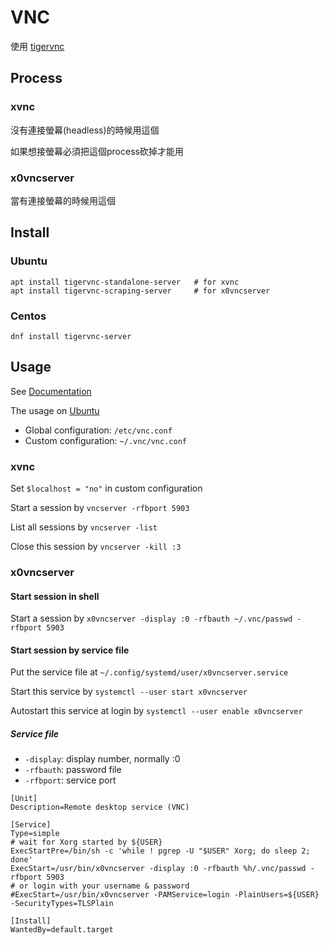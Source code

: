 # VNC

使用 [tigervnc](https://tigervnc.org)

## Process

### xvnc
沒有連接螢幕(headless)的時候用這個

如果想接螢幕必須把這個process砍掉才能用

### x0vncserver
當有連接螢幕的時候用這個

## Install

### Ubuntu

    apt install tigervnc-standalone-server   # for xvnc
    apt install tigervnc-scraping-server     # for x0vncserver

### Centos

    dnf install tigervnc-server

## Usage

See [Documentation](https://wiki.archlinux.org/title/TigerVNC)

The usage on [Ubuntu](http://manpages.ubuntu.com/manpages/focal/en/man5/vnc.conf.5x.html)
-  Global configuration: `/etc/vnc.conf`
-  Custom configuration: `~/.vnc/vnc.conf`

### xvnc

Set `$localhost = "no"` in custom configuration

Start a session by `vncserver -rfbport 5903`

List all sessions by `vncserver -list`

Close this session by `vncserver -kill :3`


### x0vncserver

#### Start session in shell

Start a session by `x0vncserver -display :0 -rfbauth ~/.vnc/passwd -rfbport 5903`

#### Start session by service file

Put the service file at `~/.config/systemd/user/x0vncserver.service`

Start this service by `systemctl --user start x0vncserver`

Autostart this service at login by `systemctl --user enable x0vncserver`

##### Service file

-  `-display`: display number, normally :0
-  `-rfbauth`: password file
-  `-rfbport`: service port

```shell
[Unit]
Description=Remote desktop service (VNC)

[Service]
Type=simple
# wait for Xorg started by ${USER}
ExecStartPre=/bin/sh -c 'while ! pgrep -U "$USER" Xorg; do sleep 2; done'
ExecStart=/usr/bin/x0vncserver -display :0 -rfbauth %h/.vnc/passwd -rfbport 5903
# or login with your username & password
#ExecStart=/usr/bin/x0vncserver -PAMService=login -PlainUsers=${USER} -SecurityTypes=TLSPlain

[Install]
WantedBy=default.target

```
